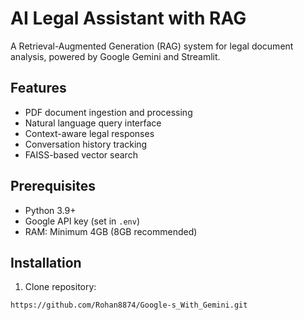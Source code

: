 # AI Legal Assistant with RAG

A Retrieval-Augmented Generation (RAG) system for legal document analysis, powered by Google Gemini and Streamlit.

## Features
- PDF document ingestion and processing
- Natural language query interface
- Context-aware legal responses
- Conversation history tracking
- FAISS-based vector search

## Prerequisites
- Python 3.9+
- Google API key (set in `.env`)
- RAM: Minimum 4GB (8GB recommended)

## Installation
1. Clone repository:
```bash
https://github.com/Rohan8874/Google-s_With_Gemini.git
